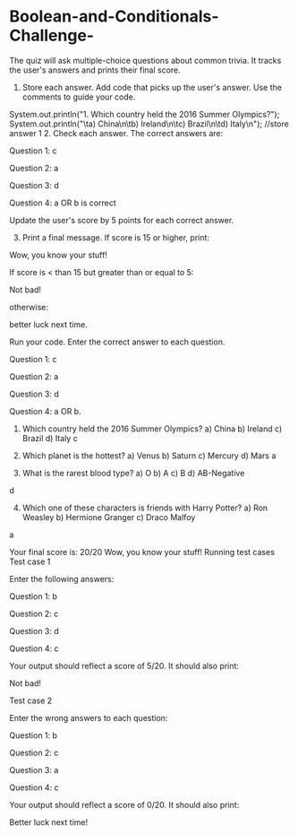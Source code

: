 # Boolean-and-Conditionals-Challenge-
The quiz will ask multiple-choice questions about common trivia. It tracks the user's answers and prints their final score.

1. Store each answer.
Add code that picks up the user's answer. Use the comments to guide your code.

System.out.println("1. Which country held the 2016 Summer Olympics?");
System.out.println("\ta) China\n\tb) Ireland\n\tc) Brazil\n\td) Italy\n");
//store answer 1
2. Check each answer.
The correct answers are:

Question 1: c

Question 2: a

Question 3: d

Question 4: a OR b is correct

Update the user's score by 5 points for each correct answer.

3. Print a final message.
If score is 15 or higher, print:

Wow, you know your stuff!

If score is < than 15 but greater than or equal to 5:

Not bad!

otherwise:

better luck next time.

Run your code.
Enter the correct answer to each question.

Question 1: c

Question 2: a

Question 3: d

Question 4: a OR b.

1. Which country held the 2016 Summer Olympics?
    	a) China
    	b) Ireland
    	c) Brazil
    	d) Italy
c
 
 
2. Which planet is the hottest?
    	a) Venus
    	b) Saturn
    	c) Mercury
    	d) Mars
a
 
 
3. What is the rarest blood type?
    	a) O
    	b) A
    	c) B
    	d) AB-Negative
 
 
d
 
 
4. Which one of these characters is friends with Harry Potter?
    	a) Ron Weasley
    	b) Hermione Granger
    	c) Draco Malfoy
 
 
a
 
 
Your final score is: 20/20
Wow, you know your stuff!
Running test cases
Test case 1

Enter the following answers:

Question 1: b

Question 2: c

Question 3: d

Question 4: c

Your output should reflect a score of 5/20. It should also print:

Not bad!

Test case 2

Enter the wrong answers to each question:

Question 1: b

Question 2: c

Question 3: a

Question 4: c

Your output should reflect a score of 0/20. It should also print:

Better luck next time!
